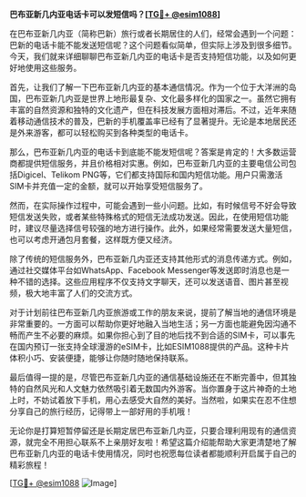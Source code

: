 **巴布亚新几内亚电话卡可以发短信吗？[[TG💪+ @esim1088](https://t.me/s/esim1088)]**

在巴布亚新几内亚（简称巴新）旅行或者长期居住的人们，经常会遇到一个问题：巴新的电话卡能不能发送短信呢？这个问题看似简单，但实际上涉及到很多细节。今天，我们就来详细聊聊巴布亚新几内亚的电话卡是否支持短信功能，以及如何更好地使用这些服务。

首先，让我们了解一下巴布亚新几内亚的基本通信情况。作为一个位于大洋洲的岛国，巴布亚新几内亚是世界上地形最复杂、文化最多样化的国家之一。虽然它拥有丰富的自然资源和独特的文化遗产，但在科技发展方面相对滞后。不过，近年来随着移动通信技术的普及，巴新的手机覆盖率已经有了显著提升。无论是本地居民还是外来游客，都可以轻松购买到各种类型的电话卡。

那么，巴布亚新几内亚的电话卡到底能不能发短信呢？答案是肯定的！大多数运营商都提供短信服务，并且价格相对实惠。例如，巴布亚新几内亚的主要电信公司包括Digicel、Telikom PNG等，它们都支持国际和国内短信功能。用户只需激活SIM卡并充值一定的金额，就可以开始享受短信服务了。

然而，在实际操作过程中，可能会遇到一些小问题。比如，有时候信号不好会导致短信发送失败，或者某些特殊格式的短信无法成功发送。因此，在使用短信功能时，建议尽量选择信号较强的地方进行操作。此外，如果经常需要发送大量短信，也可以考虑开通包月套餐，这样既方便又经济。

除了传统的短信服务外，巴布亚新几内亚还支持其他形式的消息传递方式。例如，通过社交媒体平台如WhatsApp、Facebook Messenger等发送即时消息也是一种不错的选择。这些应用程序不仅支持文字聊天，还可以发送语音、图片甚至视频，极大地丰富了人们的交流方式。

对于计划前往巴布亚新几内亚旅游或工作的朋友来说，提前了解当地的通信环境是非常重要的。一方面可以帮助你更好地融入当地生活；另一方面也能避免因沟通不畅而产生不必要的麻烦。如果你担心到了目的地后找不到合适的SIM卡，可以事先在国内预订一张支持全球漫游的eSIM卡，比如ESIM1088提供的产品。这种卡片体积小巧、安装便捷，能够让你随时随地保持联系。

最后值得一提的是，尽管巴布亚新几内亚的通信基础设施还在不断完善中，但其独特的自然风光和人文魅力依然吸引着无数国内外游客。当你置身于这片神奇的土地上时，不妨试着放下手机，用心去感受大自然的美好。当然啦，如果实在忍不住想分享自己的旅行经历，记得带上一部好用的手机哦！

无论你是打算短暂停留还是长期定居巴布亚新几内亚，只要合理利用现有的通信资源，就完全不用担心联系不上亲朋好友啦！希望这篇介绍能帮助大家更清楚地了解巴布亚新几内亚的电话卡使用情况，同时也祝愿每位读者都能顺利开启属于自己的精彩旅程！

[[TG💪+ @esim1088](https://t.me/s/esim1088) ![Image](https://i.postimg.cc/4NQfJmqS/Snipaste-2025-05-13-00-14-12.png)]